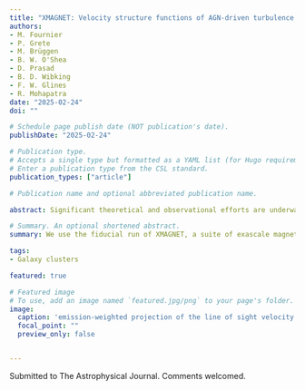 ```yaml
---
title: "XMAGNET: Velocity structure functions of AGN-driven turbulence in the multiphase intracluster medium"
authors:
- M. Fournier
- P. Grete
- M. Brüggen
- B. W. O'Shea
- D. Prasad
- B. D. Wibking
- F. W. Glines
- R. Mohapatra
date: "2025-02-24"
doi: ""

# Schedule page publish date (NOT publication's date).
publishDate: "2025-02-24"

# Publication type.
# Accepts a single type but formatted as a YAML list (for Hugo requirements).
# Enter a publication type from the CSL standard.
publication_types: ["article"]

# Publication name and optional abbreviated publication name.

abstract: Significant theoretical and observational efforts are underway to investigate the properties of turbulence in the hot plasma that pervades galaxy clusters. Spectroscopy has been used to study the projected line of sight velocities in both the hot intracluster medium and the cold gas phase using optical and X-ray telescopes. We characterize the velocity structure functions (VSFs) of the multiphase intracluster medium in a simulated galaxy cluster core.

# Summary. An optional shortened abstract.
summary: We use the fiducial run of XMAGNET, a suite of exascale magneto-hydrodynamical simulations of a cool-core cluster, to investigate the velocity structure functions of the multiphase intracluster medium.

tags:
- Galaxy clusters

featured: true

# Featured image
# To use, add an image named `featured.jpg/png` to your page's folder. 
image:
  caption: 'emission-weighted projection of the line of sight velocity for the inner 80 kpc of our simulated box, at $t=3.2$ Gyr.'
  focal_point: ""
  preview_only: false


---
```


Submitted to The Astrophysical Journal. Comments welcomed.